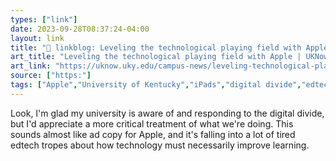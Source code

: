 ```yaml
---
types: ["link"]
date: 2023-09-28T08:37:24-04:00
layout: link
title: "🔗 linkblog: Leveling the technological playing field with Apple | UKNow'"
art_title: "Leveling the technological playing field with Apple | UKNow"
art_link: "https://uknow.uky.edu/campus-news/leveling-technological-playing-field-apple"
source: ["https:"]
tags: ["Apple","University of Kentucky","iPads","digital divide","edtech"]
---
```

Look, I'm glad my university is aware of and responding to the digital divide, but I'd appreciate a more critical treatment of what we're doing. This sounds almost like ad copy for Apple, and it's falling into a lot of tired edtech tropes about how technology must necessarily improve learning.
